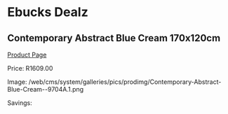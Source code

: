 
# Ebucks Dealz
## Contemporary Abstract Blue Cream 170x120cm
[Product Page](https://www.ebucks.com/web/shop/productSelected.do?prodId=1210433569&catId=1209942745)

Price: R1609.00

Image: /web/cms/system/galleries/pics/prodimg/Contemporary-Abstract-Blue-Cream--9704A.1.png

Savings: 


	